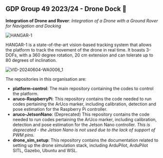 ## GDP Group 49 2023/24 - Drone Dock 👋

**Integration of Drone and Rover**: *Integration of a Drone with a Ground Rover for Navigation and Docking*

![HANGAR-1](https://github.com/DroneDock/.github/assets/107824428/a65199ec-7862-45a8-b043-faa6115b1660)

HANGAR-1 is a state-of-the-art vision-based tracking system that allows the platform to track the movement of the drone in real time. It boasts 3-DOFs, with a 360 degree rotation, 20 cm extension and can tolerate up to 80 degrees of inclination.

![VID-20240604-WA0006_1](https://github.com/DroneDock/.github/assets/107824428/8e47c2fa-bfc7-437b-ba94-880b00142e71)

The repositories in this organisation are:
* **platform-control**: The main repository containing the codes to control the platform.
* **aruco-RaspberryPi**: This repository contains the code needed to run codes pertaining the ArUco marker, including calibration, detection and pose estimation for the Raspberry Pi controller.
* **aruco-JetsonNano**: (Deprecated) This repository contains the code needed to run codes pertaining the ArUco marker, including calibration, detection and pose estimation for the Jetson Nano controller. *This is deprecated - the Jetson Nano is not used due to the lack of support of PWM pins.*
* **drone_sim_setup**: This repository contains the documentation related to setting up the drone simulation stack, including ArduPilot, ArduPilot SITL, Gazebo, Ubuntu and WSL.
